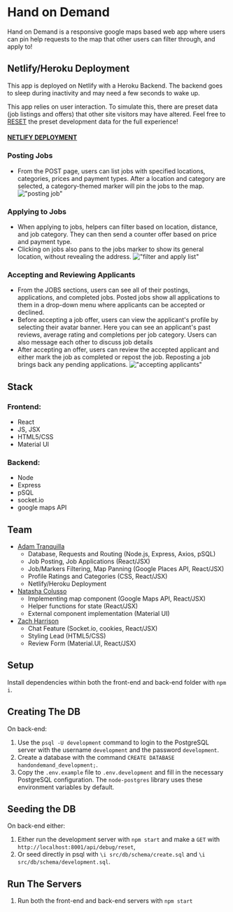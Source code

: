 # Hand on Demand

Hand on Demand is a responsive google maps based web app where users can pin help requests to the map that other users can filter through, and apply to!

## Netlify/Heroku Deployment
This app is deployed on Netlify with a Heroku Backend. The backend goes to sleep during inactivity and may need a few seconds to wake up. 

This app relies on user interaction. To simulate this, there are preset data (job listings and offers) that other site visitors may have altered. Feel free to [RESET](https://handondemand-api.herokuapp.com/api/debug/reset) the preset development data for the full experience!

#### [NETLIFY DEPLOYMENT](https://hand-on-demand.netlify.app/)

### Posting Jobs
- From the POST page, users can list jobs with specified locations, categories, prices and payment types. After a location and category are selected, a category-themed marker will pin the jobs to the map.
!["posting job"](https://github.com/AdamTranquilla/hand-on-demand/blob/master/front-end/public/post-new-job.gif?raw=true)

### Applying to Jobs
- When applying to jobs, helpers can filter based on location, distance, and job category. They can then send a counter offer based on price and payment type. 
- Clicking on jobs also pans to the jobs marker to show its general location, without revealing the address.
!["filter and apply list"](https://github.com/AdamTranquilla/hand-on-demand/blob/master/front-end/public/apply.gif?raw=true)

### Accepting and Reviewing Applicants 
- From the JOBS sections, users can see all of their postings, applications, and completed jobs. Posted jobs show all applications to them in a drop-down menu where applicants can be accepted or declined.
- Before accepting a job offer, users can view the applicant's profile by selecting their avatar banner. Here you can see an applicant's past reviews, average rating and completions per job category. Users can also message each other to discuss job details
- After accepting an offer, users can review the accepted applicant and either mark the job as completed or repost the job. Reposting a job brings back any pending applications.
!["accepting applicants"](https://github.com/AdamTranquilla/hand-on-demand/blob/master/front-end/public/offer.gif?raw=true)

## Stack

### Frontend:

- React
- JS, JSX
- HTML5/CSS
- Material UI

### Backend:

- Node
- Express 
- pSQL
- socket.io
- google maps API

## Team
- [Adam Tranquilla](https://github.com/AdamTranquilla)
  - Database, Requests and Routing (Node.js, Express, Axios, pSQL)
  - Job Posting, Job Applications (React/JSX)
  - Job/Markers Filtering, Map Panning (Google Places API, React/JSX)
  - Profile Ratings and Categories (CSS, React/JSX)
  - Netlify/Heroku Deployment
- [Natasha Colusso](https://github.com/NColusso)
  - Implementing map component (Google Maps API, React/JSX)
  - Helper functions for state (React/JSX)
  - External component implementation (Material UI)
- [Zach Harrison](https://github.com/zachharrison)
  - Chat Feature  (Socket.io, cookies, React/JSX)
  - Styling Lead (HTML5/CSS)
  - Review Form (Material.UI, React/JSX)

## Setup

Install dependencies within both the front-end and back-end folder with `npm i`.

## Creating The DB

On back-end:

1. Use the `psql -U development` command to login to the PostgreSQL server with the username `development` and the password `development`.
2. Create a database with the command `CREATE DATABASE handondemand_development;`.
3. Copy the `.env.example` file to `.env.development` and fill in the necessary PostgreSQL configuration. The `node-postgres` library uses these environment variables by default.

## Seeding the DB

On back-end either:
1. Either run the development server with `npm start` and make a `GET` with `http://localhost:8001/api/debug/reset`, 
2. Or seed directly in psql with `\i src/db/schema/create.sql` and `\i src/db/schema/development.sql`.

## Run The Servers

1. Run both the front-end and back-end servers with `npm start`
